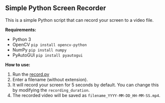 ## Simple Python Screen Recorder

This is a simple Python script that can record your screen to a video file. 


**Requirements:**

* Python 3
* OpenCV ```pip install opencv-python```
* NumPy ```pip install numpy```
* PyAutoGUI ```pip install pyautogui```

**How to use:**

1. Run the [record.py](record.py)
2. Enter a filename (without extension).
3. It will record your screen for 5 seconds by default. You can change this by modifying the `recording_duration`.
4. The recorded video will be saved as `filename_YYYY-MM-DD_HH-MM-SS.mp4`.
